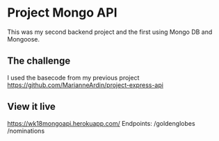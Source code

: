# Project Mongo API

This was my second backend project and the first using Mongo DB and Mongoose.

## The challenge

I used the basecode from my previous project https://github.com/MarianneArdin/project-express-api

## View it live
https://wk18mongoapi.herokuapp.com/
Endpoints: /goldenglobes
/nominations


